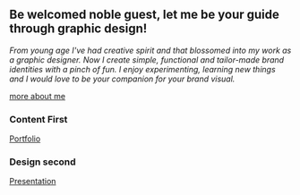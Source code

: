 
## Be welcomed noble guest, let me be your guide through graphic design!

*From young age I've had creative spirit and that blossomed into my work as a graphic designer. Now I create simple, functional and tailor-made brand identities with a pinch of fun. I enjoy experimenting, learning new things and I would love to be your companion for your brand visual.*

[more about me](/about-me/about-me.md)

### Content First

[Portfolio](portfolio.md)

### Design second

[Presentation](https://drive.google.com/file/d/1wKfT6XMpLHIE7xL_UOjttMF9_13Xe6_H/view?usp=sharing)
